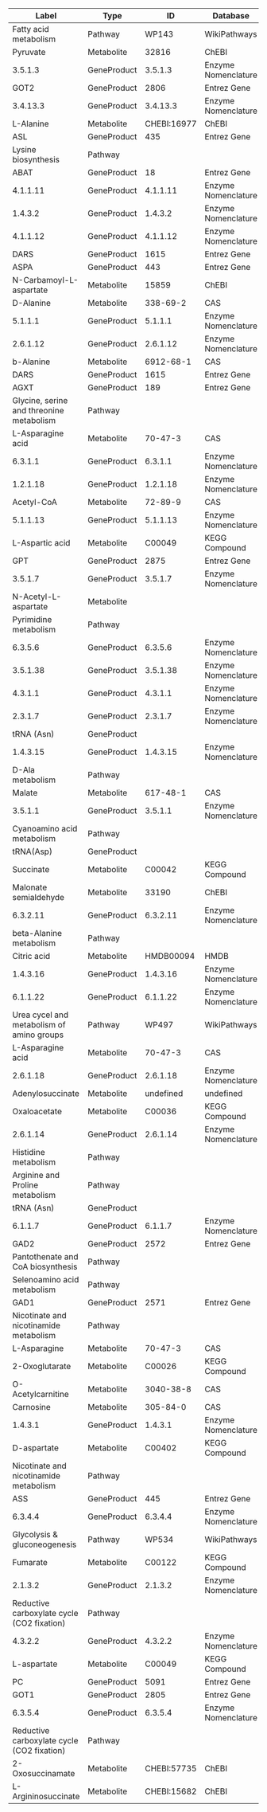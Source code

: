 | Label | Type | ID | Database |
| ---- | ---- | ---- | ---- |
|Fatty acid metabolism | Pathway | WP143 | WikiPathways |
|Pyruvate | Metabolite | 32816 | ChEBI |
|3.5.1.3 | GeneProduct | 3.5.1.3 | Enzyme Nomenclature |
|GOT2 | GeneProduct | 2806 | Entrez Gene |
|3.4.13.3 | GeneProduct | 3.4.13.3 | Enzyme Nomenclature |
|L-Alanine | Metabolite | CHEBI:16977 | ChEBI |
|ASL | GeneProduct | 435 | Entrez Gene |
|Lysine biosynthesis | Pathway |  |  |
|ABAT | GeneProduct | 18 | Entrez Gene |
|4.1.1.11 | GeneProduct | 4.1.1.11 | Enzyme Nomenclature |
|1.4.3.2 | GeneProduct | 1.4.3.2 | Enzyme Nomenclature |
|4.1.1.12 | GeneProduct | 4.1.1.12 | Enzyme Nomenclature |
|DARS | GeneProduct | 1615 | Entrez Gene |
|ASPA | GeneProduct | 443 | Entrez Gene |
|N-Carbamoyl-L-aspartate | Metabolite | 15859 | ChEBI |
|D-Alanine | Metabolite | 338-69-2 | CAS |
|5.1.1.1 | GeneProduct | 5.1.1.1 | Enzyme Nomenclature |
|2.6.1.12 | GeneProduct | 2.6.1.12 | Enzyme Nomenclature |
|b-Alanine | Metabolite | 6912-68-1 | CAS |
|DARS | GeneProduct | 1615 | Entrez Gene |
|AGXT | GeneProduct | 189 | Entrez Gene |
|Glycine, serine and threonine metabolism | Pathway |  |  |
|L-Asparagine acid | Metabolite | 70-47-3 | CAS |
|6.3.1.1 | GeneProduct | 6.3.1.1 | Enzyme Nomenclature |
|1.2.1.18 | GeneProduct | 1.2.1.18 | Enzyme Nomenclature |
|Acetyl-CoA | Metabolite | 72-89-9 | CAS |
|5.1.1.13 | GeneProduct | 5.1.1.13 | Enzyme Nomenclature |
|L-Aspartic acid | Metabolite | C00049 | KEGG Compound |
|GPT | GeneProduct | 2875 | Entrez Gene |
|3.5.1.7 | GeneProduct | 3.5.1.7 | Enzyme Nomenclature |
|N-Acetyl-L-aspartate | Metabolite |  |  |
|Pyrimidine metabolism | Pathway |  |  |
|6.3.5.6 | GeneProduct | 6.3.5.6 | Enzyme Nomenclature |
|3.5.1.38 | GeneProduct | 3.5.1.38 | Enzyme Nomenclature |
|4.3.1.1 | GeneProduct | 4.3.1.1 | Enzyme Nomenclature |
|2.3.1.7 | GeneProduct | 2.3.1.7 | Enzyme Nomenclature |
|tRNA (Asn) | GeneProduct |  |  |
|1.4.3.15 | GeneProduct | 1.4.3.15 | Enzyme Nomenclature |
|D-Ala metabolism | Pathway |  |  |
|Malate | Metabolite | 617-48-1 | CAS |
|3.5.1.1 | GeneProduct | 3.5.1.1 | Enzyme Nomenclature |
|Cyanoamino acid metabolism | Pathway |  |  |
|tRNA(Asp) | GeneProduct |  |  |
|Succinate | Metabolite | C00042 | KEGG Compound |
|Malonate semialdehyde | Metabolite | 33190 | ChEBI |
|6.3.2.11 | GeneProduct | 6.3.2.11 | Enzyme Nomenclature |
|beta-Alanine metabolism | Pathway |  |  |
|Citric acid | Metabolite | HMDB00094 | HMDB |
|1.4.3.16 | GeneProduct | 1.4.3.16 | Enzyme Nomenclature |
|6.1.1.22 | GeneProduct | 6.1.1.22 | Enzyme Nomenclature |
|Urea cycel and metabolism of amino groups | Pathway | WP497 | WikiPathways |
|L-Asparagine acid | Metabolite | 70-47-3 | CAS |
|2.6.1.18 | GeneProduct | 2.6.1.18 | Enzyme Nomenclature |
|Adenylosuccinate | Metabolite | undefined | undefined |
|Oxaloacetate | Metabolite | C00036 | KEGG Compound |
|2.6.1.14 | GeneProduct | 2.6.1.14 | Enzyme Nomenclature |
|Histidine metabolism | Pathway |  |  |
|Arginine and Proline metabolism | Pathway |  |  |
|tRNA (Asn) | GeneProduct |  |  |
|6.1.1.7 | GeneProduct | 6.1.1.7 | Enzyme Nomenclature |
|GAD2 | GeneProduct | 2572 | Entrez Gene |
|Pantothenate and CoA biosynthesis | Pathway |  |  |
|Selenoamino acid metabolism | Pathway |  |  |
|GAD1 | GeneProduct | 2571 | Entrez Gene |
|Nicotinate and nicotinamide metabolism | Pathway |  |  |
|L-Asparagine | Metabolite | 70-47-3 | CAS |
|2-Oxoglutarate | Metabolite | C00026 | KEGG Compound |
|O-Acetylcarnitine | Metabolite | 3040-38-8 | CAS |
|Carnosine | Metabolite | 305-84-0 | CAS |
|1.4.3.1 | GeneProduct | 1.4.3.1 | Enzyme Nomenclature |
|D-aspartate | Metabolite | C00402 | KEGG Compound |
|Nicotinate and nicotinamide metabolism | Pathway |  |  |
|ASS | GeneProduct | 445 | Entrez Gene |
|6.3.4.4 | GeneProduct | 6.3.4.4 | Enzyme Nomenclature |
|Glycolysis & gluconeogenesis | Pathway | WP534 | WikiPathways |
|Fumarate | Metabolite | C00122 | KEGG Compound |
|2.1.3.2 | GeneProduct | 2.1.3.2 | Enzyme Nomenclature |
|Reductive carboxylate cycle (CO2 fixation) | Pathway |  |  |
|4.3.2.2 | GeneProduct | 4.3.2.2 | Enzyme Nomenclature |
|L-aspartate | Metabolite | C00049 | KEGG Compound |
|PC | GeneProduct | 5091 | Entrez Gene |
|GOT1 | GeneProduct | 2805 | Entrez Gene |
|6.3.5.4 | GeneProduct | 6.3.5.4 | Enzyme Nomenclature |
|Reductive carboxylate cycle (CO2 fixation) | Pathway |  |  |
|2-Oxosuccinamate | Metabolite | CHEBI:57735 | ChEBI |
|L-Argininosuccinate | Metabolite | CHEBI:15682 | ChEBI |
